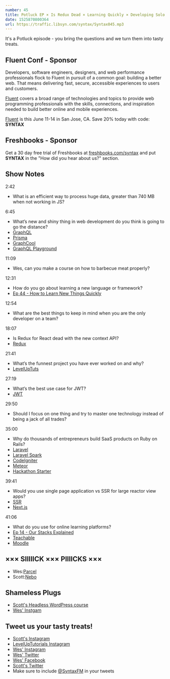 ```yaml
---
number: 45
title: Potluck EP × Is Redux Dead × Learning Quickly × Developing Solo × Specialist vs Generalist × Funnest Projects × Wes’ BBQ Course
date: 1525870800364
url: https://traffic.libsyn.com/syntax/Syntax045.mp3
---
```


It's a Potluck episode - you bring the questions and we turn them into tasty treats.

## Fluent Conf - Sponsor

Developers, software engineers, designers, and web performance professionals flock to Fluent in pursuit of a common goal: building a better web. That means delivering fast, secure, accessible experiences to users and customers.

[Fluent](https://conferences.oreilly.com/fluent/fl-ca) covers a broad range of technologies and topics to provide web programming professionals with the skills, connections, and inspiration needed to build better online and mobile experiences.

[Fluent](https://conferences.oreilly.com/fluent/fl-ca) is this June 11-14 in San Jose, CA. Save 20% today with code: **SYNTAX**

## Freshbooks - Sponsor

Get a 30 day free trial of Freshbooks at [freshbooks.com/syntax](https://freshbooks.com/syntax) and put **SYNTAX** in the "How did you hear about us?" section.

## Show Notes

2:42

* What is an efficient way to process huge data, greater than 740 MB when not working in JS?

6:45

* What’s new and shiny thing in web development do you think is going to go the distance?
* [GraphQL](https://www.apollographql.com)
* [Prisma](https://www.prisma.io/)
* [GraphCool](https://www.graph.cool/)
* [GraphQL Playground](https://github.com/graphcool/graphql-playground)

11:09

* Wes, can you make a course on how to barbecue meat properly?

12:31

* How do you go about learning a new language or framework?
* [Ep 44 - How to Learn New Things Quickly](https://syntax.fm/show/044/how-to-learn-new-things-quickly)

12:54

* What are the best things to keep in mind when you are the only developer on a team?

18:07

* Is Redux for React dead with the new context API?
* [Redux](https://redux.js.org/)

21:41

* What’s the funnest project you have ever worked on and why?
* [LevelUpTuts](https://leveluptutorials.com)

27:19

* What’s the best use case for JWT?
* [JWT](https://jwt.io/)

29:50

* Should I focus on one thing and try to master one technology instead of being a jack of all trades?

35:00

* Why do thousands of entrepreneurs build SaaS products on Ruby on Rails?
* [Laravel](https://laravel.com/)
* [Laravel Spark](https://spark.laravel.com/)
* [CodeIgniter](https://codeigniter.com/)
* [Meteor](https://www.meteor.com/)
* [Hackathon Starter](https://hackathon-starter-2018.herokuapp.com/)

39:41

* Would you use single page application vs SSR for large reactor view apps?
* [SSR](https://www.npmjs.com/package/react-ssr)
* [Next.js](https://nextjs.org/)

41:06

* What do you use for online learning platforms?
* [Ep 14 - Our Stacks Explained](https://syntax.fm/show/014/our-stacks-explained)
* [Teachable](https://teachable.com/)
* [Moodle](https://moodle.org/)

## ××× SIIIIICK ××× PIIIICKS ×××

* Wes:[Parcel](https://parcelapp.net/)
* Scott:[Nebo](https://www.myscript.com/nebo/)

## Shameless Plugs

* [Scott's Headless WordPress course](https://LevelUpTutorials.com/store)
* [Wes' Instgam](https://instagram.com/wesbos)

## Tweet us your tasty treats!

* [Scott's Instagram](https://www.instagram.com/stolinski/)
* [LevelUpTutorials Instagram](https://www.instagram.com/LevelUpTutorials/)
* [Wes' Instagram](https://www.instagram.com/wesbos/)
* [Wes' Twitter](https://twitter.com/wesbos)
* [Wes' Facebook](https://www.facebook.com/wesbos.developer)
* [Scott's Twitter](https://twitter.com/stolinski)
* Make sure to include [@SyntaxFM](https://twitter.com/SyntaxFM) in your tweets
